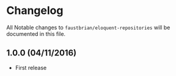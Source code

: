 # Changelog

All Notable changes to `faustbrian/eloquent-repositories` will be documented in this file.

## 1.0.0 (04/11/2016)
- First release
